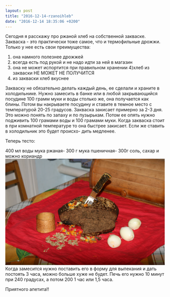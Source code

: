 ```yaml
---
layout: post
title: "2016-12-14-rzanoihleb"
date: "2016-12-14 18:35:06 +0200"
---
```


Сегодня я расскажу про ржаной хлеб на собственной закваске.
Закваска - это практически тоже самое, что и термофильные дрожжи. Только
у нее есть свои преимущества:
1) она намного полезнее дрожжей
2) всегда есть под рукой и не надо идти за ней в магазин
3) она не может испортится при правильном хранении
4)хлеб из закваски НЕ МОЖЕТ НЕ ПОЛУЧИТСЯ
5) из закваски хлеб вкуснее

Закваску не обязательно делать каждый день, ее сделали и храните в
холодильнике. Нужно замесить в банке или в любой закрывающийся посудине
100 грамм муки и воды столько же, она получается как блины. Потом вы
накрываете посудину и ставите в темное место с температурой 20-25
градусов. Закваска закисает примерно за 2-3 дня. Это можно понять по
запаху и по пузырькам. Потом ее опять нужно подживить 100 грамами воды
и 100 грамами муки. Когда закваска стоит в при комнатной температуре
то она быстрее закисает. Если же ставить в холодильник это будет происхо-
дить медленее.

Теперь тесто:

400 мл воды
мука ржаная- 300 г
мука пшеничная- 300г
соль, сахар и можно кориандр
![](/assets/img/IMG_3956.jpg)
Когда замесится нужно поставить его в форму для выпекания и дать постоять 3 часа, можно больше хуже не будет. Печь его нужно 10 минут при
240 градусах, а потом 200 1 час или 1,5 часа.

Приятного апетита!!
